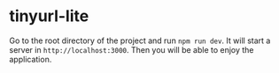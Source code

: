 # tinyurl-lite


Go to the root directory of the project and run ```npm run dev```. It will start a server in ```http://localhost:3000```. Then you will be able to enjoy the application.
